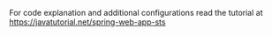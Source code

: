 For code explanation and additional configurations read the tutorial at https://javatutorial.net/spring-web-app-sts
